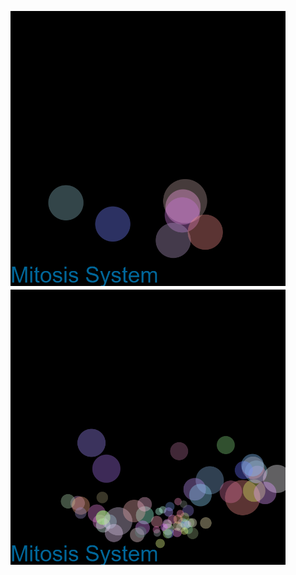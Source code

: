 ![alt text](https://github.com/MaorAssayag/JavaScript/blob/master/MitosisSystem_JS/screenshots/screenshot1.png)
![alt text](https://github.com/MaorAssayag/JavaScript/blob/master/MitosisSystem_JS/screenshots/screenshot2.png)

